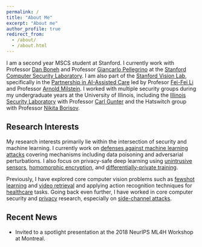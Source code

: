 ```yaml
---
permalink: /
title: "About Me"
excerpt: "About me"
author_profile: true
redirect_from: 
  - /about/
  - /about.html
---
```


I am a second year MSCS student at Stanford.
I currently work with Professor [Dan Boneh](http://crypto.stanford.edu/~dabo/) 
and Professor [Giancarlo Pellegrino](https://trouge.net/) 
at the [Stanford Computer Security Laboratory](https://seclab.stanford.edu/). 
I am also part of the [Stanford Vision Lab](http://vision.stanford.edu/), specifically in the [Partnership in AI-Assisted Care](https://aicare.stanford.edu/) led by Profesor [Fei-Fei Li](http://vision.stanford.edu/feifeili/) and Professor [Arnold Milstein](https://petersonhealthcare.org/leadership/bio-arnold-milstein).
I worked with multiple security groups during my undergraduate years at the University of Illinois, including the [Illinois Security Laboratory](https://seclab.illinois.edu/) with Professor [Carl Gunter](http://cgunter.cs.illinois.edu/)
and the Hatswitch group with Professor [Nikita Borisov](https://hatswitch.org/nikita/).

Research Interests
------
My research interests primarily lie within the intersection of security and machine learning.
I currently work on [defenses against machine learning attacks](/publication/SnP_Sentinet) covering mechanisms including data poisoning and adversarial perturbations.
I also focus on privacy-safe deep learning using [unintrusive sensors](/publication/NIPS_ML4H_LowRes), [homomorphic encryption](/publication/SnP_Cryptonet), and [differentially-private training](/publication/manuscript_pipeline).

Previously, I have explored core computer vision problems such as [fewshot learning](/publication/ECCV_Fewshot) and [video retrieval](/publication/ECCV_Temporal) and applying action recognition techniques for [healthcare](/publication/MLHC_ICU) tasks.
Going back even further, I have worked in core computer security and [privacy](/publication/PETS_Fingerprinting) research, especially on [side-channel attacks](/publication/CCS_3DPrinter).
 
Recent News
------
* Invited to a spotlight presentation at the 2018 NeurIPS ML4H Workshop at Montreal.



